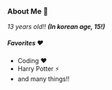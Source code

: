 ### About Me 👋

*13 years old!! __(In korean age, 15!)__*

##### Favorites ♥ 
* Coding ♥
* Harry Potter ⚡
* and many things!!



<!--
**luculentSoft/luculentSoft** is a ✨ _special_ ✨ repository because its `README.md` (this file) appears on your GitHub profile.

Here are some ideas to get you started:

- 🔭 I’m currently working on ...
- 🌱 I’m currently learning ...
- 👯 I’m looking to collaborate on ...
- 🤔 I’m looking for help with ...
- 💬 Ask me about ...
- 📫 How to reach me: ...
- 😄 Pronouns: ...
- ⚡ Fun fact: ...
-->
